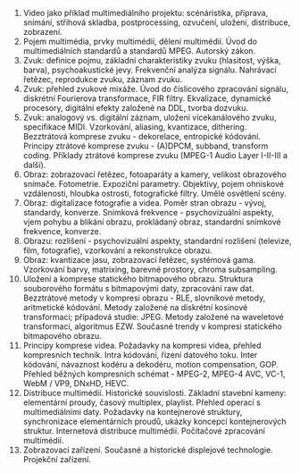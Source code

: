 1. Video jako příklad multimediálního projektu: scénáristika, příprava, snímání, střihová skladba, postprocessing, ozvučení, uložení, distribuce, zobrazení.  
2. Pojem multimédia, prvky multimédií, dělení multimédií. Úvod do multimediálních standardů a standardů MPEG. Autorský zákon.  
3. Zvuk: definice pojmu, základní charakteristiky zvuku (hlasitost, výška, barva), psychoakustické jevy. Frekvenční analýza signálu. Nahrávací řetězec, reprodukce zvuku, záznam zvuku.  
4. Zvuk: přehled zvukové mixáže. Úvod do číslicového zpracování signálu, diskrétní Fourierova transformace, FIR filtry. Ekvalizace, dynamické procesory, digitální efekty založené na DDL, tvorba dozvuku.  
5. Zvuk: analogový vs. digitální záznam, uložení vícekanálového zvuku, specifikace MIDI. Vzorkování, aliasing, kvantizace, dithering. Bezztrátová komprese zvuku - dekorelace, entropické kódování. Principy ztrátové komprese zvuku - (A)DPCM, subband, transform coding. Příklady ztrátové komprese zvuku (MPEG-1 Audio Layer I-II-III a další).  
6. Obraz: zobrazovací řetězec, fotoaparáty a kamery, velikost obrazového snímače. Fotometrie. Expoziční parametry. Objektivy, pojem ohniskové vzdálenosti, hloubka ostrosti, fotografické filtry. Umělé osvětlení scény.  
7. Obraz: digitalizace fotografie a videa. Poměr stran obrazu - vývoj, standardy, konverze. Snímková frekvence - psychovizuální aspekty, vjem pohybu a blikání obrazu, prokládaný obraz, standardní snímkové frekvence, konverze.  
8. Obrazu: rozlišení - psychovizuální aspekty, standardní rozlišení (televize, film, fotografie), vzorkování a rekonstrukce obrazu.  
9. Obraz: kvantizace jasu, zobrazovací řetězec, systémová gama. Vzorkování barvy, matrixing, barevné prostory, chroma subsampling.  
10. Uložení a komprese statického bitmapového obrazu. Struktura souborového formátu s bitmapovými daty, zpracování raw dat. Bezztrátové metody v kompresi obrazu - RLE, slovníkové metody, aritmetické kódování. Metody založené na diskrétní kosinové transformaci; případová studie: JPEG. Metody založené na waveletové transformaci, algoritmus EZW. Současné trendy v kompresi statického bitmapového obrazu.  
11. Principy komprese videa. Požadavky na kompresi videa, přehled kompresních technik. Intra kódování, řízení datového toku. Inter kódování, návaznost kodéru a dekodéru, motion compensation, GOP. Přehled běžných kompresních schémat - MPEG-2, MPEG-4 AVC, VC-1, WebM / VP9, DNxHD, HEVC.  
12. Distribuce multimédií. Historické souvislosti. Základní stavební kameny: elementární proudy, časový multiplex, playlist. Přehled operací s multimediálními daty. Požadavky na kontejnerové struktury, synchronizace elementárních proudů, ukázky koncepcí kontejnerových struktur. Internetová distribuce multimédií. Počítačové zpracování multimédií.  
13. Zobrazovací zařízení. Současné a historické displejové technologie. Projekční zařízení.